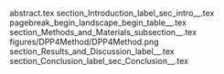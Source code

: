 abstract.tex
section_Introduction_label_sec_intro__.tex
pagebreak_begin_landscape_begin_table__.tex
section_Methods_and_Materials_subsection__.tex
figures/DPP4Method/DPP4Method.png
section_Results_and_Discussion_label__.tex
section_Conclusion_label_sec_Conclusion__.tex